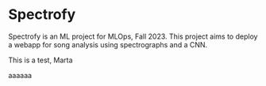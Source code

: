 # Spectrofy
Spectrofy is an ML project for MLOps, Fall 2023. This project aims to deploy a webapp for song analysis using spectrographs and a CNN.





This is a test, Marta

aaaaaa